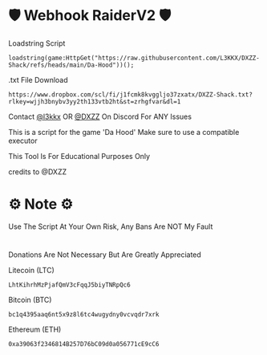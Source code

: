 # 🛡️ Webhook RaiderV2 🛡️

Loadstring Script

    loadstring(game:HttpGet("https://raw.githubusercontent.com/L3KKX/DXZZ-Shack/refs/heads/main/Da-Hood"))();

.txt File Download

    https://www.dropbox.com/scl/fi/j1fcmk8kvggljo37zxatx/DXZZ-Shack.txt?rlkey=wjjh3bnybv3yy2th133vtb2ht&st=zrhgfvar&dl=1

Contact [@l3kkx](https://discordapp.com/users/772486816918011924) OR [@DXZZ](https://discordapp.com/users/1324951882267099288) On Discord For ANY Issues

This is a script for the game 'Da Hood' Make sure to use a compatible executor
            
This Tool Is For Educational Purposes Only

credits to @DXZZ

# 


# 
# 
# 
# ⚙️ Note ⚙️

Use The Script At Your Own Risk, Any Bans Are NOT My Fault

# 

Donations Are Not Necessary But Are Greatly Appreciated 

Litecoin (LTC)

    LhtKihrhMzPjafQmV3cFqqJ5biyTNRpQc6


Bitcoin (BTC)

    bc1q4395aaq6nt5x9z8l6tc4wugydny0vcvqdr7xrk

Ethereum (ETH)

    0xa39063f2346814B257D76bC09d0a056771cE9cC6
